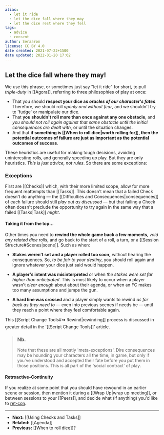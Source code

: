 ```yaml
---
alias:
  - let it ride
  - let the dice fall where they may
  - let the dice rest where they fell
tags:
  - advice
  - consent
author: Seraaron
license: CC BY 4.0
date created: 2021-07-22+1500
date updated: 2022-01-20 17:02
---
```


## Let the dice fall where they may!

We use this phrase, or sometimes just say "let it ride" for short, to pull _triple-duty_ in [[Agora]], referring to three philosophies of play at once:

- That you should **respect your dice as _oracles of our character's fates_**. Therefore, we should roll _openly and without fear_, and we shouldn't try to 'fudge' or manipulate our dice.
- That **you shouldn't roll more than once against any one obstacle**, and _you should not roll again against that same obstacle until the initial consequences are dealt with_, or until the situation changes.
- And that **if something is [[When to roll dice|worth rolling for]], then the potential outcomes of failure are just as important as the potential outcomes of success**.

These heuristics are useful for making tough decisions, avoiding uninteresting rolls, and generally speeding up play. But they are only heuristics. _This is just advice, not rules_. So there are some exceptions:

### Exceptions

First are [[Checks]] which, with their more limited scope, allow for more frequent reattempts than [[Tasks]]. This doesn't mean that a failed Check doesn't do anything — the [[Difficulties and Consequences|consequences]] of each failure should still _play out as discussed_ — but that failing a Check often doesn't preclude the opportunity to try again in the same way that a failed [[Tasks|Task]] _might_.

#### Taking it from the top...

Other times you need to **rewind the whole game back a few moments**, _void any related dice rolls_, and go back to the start of a roll, a turn, or a [[Session Structure#Scenes|scene]]. Such as when:

- **Stakes weren't set and a player rolled too soon,** without hearing the consequences. So, _to be fair to your destiny_, you should roll again and ignore whatever your dice just said would happen.

- **A player's intent was misinterpreted** or when _the stakes were set far higher than anticipated_. This is most likely to occur when a player wasn't _clear enough_ about about their agenda, or when an FC makes too many assumptions and jumps the gun.

- **A hard line was crossed** and a player simply wants to rewind _as far back as they need to_ — even into previous scenes if needs be — until they reach a point where they feel comfortable again.

This [[Script Change Tools#⏪ Rewind|rewinding]] process is discussed in greater detail in the '[[Script Change Tools]]' article.

> ### Nb.
>
> Note that these are all mostly 'meta-exceptions'. Dire consequences may be hounding your characters all the time, in game, but only if you've understood and accepted their fate before you put them in those positions. This is all part of the 'social contract' of play.

#### Retroactive-Continuity

If you realize at some point that you should have rewound in an earlier scene or session, then mention it during a [[Wrap Up|wrap up meeting]], or between sessions to your [[Peers]], and decide what (if anything) you'd like to [ret-con](https://en.wiktionary.org/wiki/retcon).

---

- **Next:** [[Using Checks and Tasks]]
- **Related:** [[Agenda]]
- **Previous:** [[When to roll dice]]?

